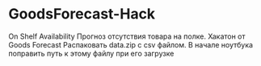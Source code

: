 # GoodsForecast-Hack
On Shelf Availability
Прогноз отсутствия товара на полке. Хакатон от Goods Forecast
Распаковать data.zip с csv файлом. В начале ноутбука поправить путь к этому файлу при его загрузке
